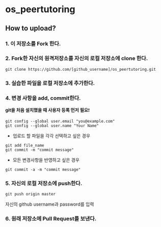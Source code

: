 # os_peertutoring

## How to upload?

### 1. 이 저장소를 Fork 한다.   


### 2. Fork한 자신의 원격저장소를 자신의 로컬 저장소에 clone 한다.   
```
git clone https://github.com/[github_username]/os_peertutoring.git
```

### 3. 실습한 파일을 로컬 저장소에 추가한다.   


### 4. 변경 사항을 add, commit한다.

**git을 처음 설치했을 때 사용자 등록 먼저 필요**❗
```
git config --global user.email "you@example.com"
git config --global user.name "Your Name"
```

* 업로드 할 파일을 각각 선택하고 싶은 경우
```
git add file_name
git commit -m "commit message"
```

* 모든 변경사항을 반영하고 싶은 경우
```
git commit -a -m "commit message"
```

### 5. 자신의 로컬 저장소에 push한다.
```
git push origin master
```
자신의 github username과 password를 입력

### 6. 원래 저장소에 Pull Request를 보낸다.
